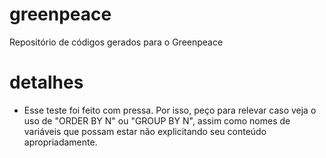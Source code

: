 # greenpeace
Repositório de códigos gerados para o Greenpeace

# detalhes
- Esse teste foi feito com pressa. Por isso, peço para relevar caso veja o uso de "ORDER BY N" ou "GROUP BY N", assim como nomes de variáveis que possam estar não explicitando seu conteúdo apropriadamente.
